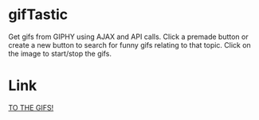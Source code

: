 # gifTastic
Get gifs from GIPHY using AJAX and API calls.  Click a premade button or create a new button to search for funny gifs relating to that topic.  Click on the image to start/stop the gifs.

# Link
[TO THE GIFS!](https://seanmrudd.github.io/gifTastic/)
